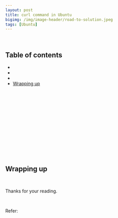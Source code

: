 ```yaml
---
layout: post
title: curl command in Ubuntu
bigimg: /img/image-header/road-to-solution.jpeg
tags: [Ubuntu]
---
```





<br>

## Table of contents
- []()
- []()
- []()
- [Wrapping up](#wrapping-up)


<br>

## 





<br>

## 





<br>

## 





<br>

## 





<br>

## Wrapping up





<br>

Thanks for your reading.

<br>

Refer:

